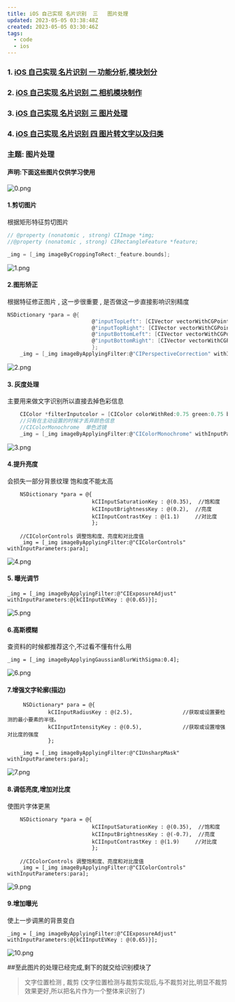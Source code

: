```yaml
---
title: iOS 自己实现 名片识别  三   图片处理
updated: 2023-05-05 03:38:48Z
created: 2023-05-05 03:30:46Z
tags:
  - code
  - ios
---
```


### 1. [iOS 自己实现 名片识别  一  功能分析,模块划分](https://www.jianshu.com/p/52582fff658b)
### 2. [iOS 自己实现 名片识别  二  相机模块制作](https://www.jianshu.com/p/d01614d6c63f)
### 3. [iOS 自己实现 名片识别  三  图片处理](https://www.jianshu.com/p/cb874384a7db)
### 4. [iOS 自己实现 名片识别  四  图片转文字以及归类](https://www.jianshu.com/p/b738edc9414e)

###  主题:  图片处理

#### 声明:下面这些图片仅供学习使用


![0.png](../../../_resources/ab7c9a9d229ded16aadfdfb1878027ef.png)

#### 1.剪切图片
 根据矩形特征剪切图片
```c
// @property (nonatomic , strong) CIImage *img;
//@property (nonatomic , strong) CIRectangleFeature *feature;

_img = [_img imageByCroppingToRect:_feature.bounds];
```
![1.png](../../../_resources/68265605740cd55a9ceccf17d04155ff.png)

#### 2.图形矫正
根据特征修正图片 , 这一步很重要 , 是否做这一步直接影响识别精度
```c
NSDictionary *para = @{
                           @"inputTopLeft": [CIVector vectorWithCGPoint:_feature.topLeft],
                           @"inputTopRight": [CIVector vectorWithCGPoint:_feature.topRight],
                           @"inputBottomLeft": [CIVector vectorWithCGPoint:_feature.bottomLeft],
                           @"inputBottomRight": [CIVector vectorWithCGPoint:_feature.bottomRight]
                           };
    _img = [_img imageByApplyingFilter:@"CIPerspectiveCorrection" withInputParameters:para];
```
![2.png](../../../_resources/21d1f7e43e1f56b79f3f2668815a523c.png)

#### 3. 灰度处理
主要用来做文字识别所以直接去掉色彩信息
```c
    CIColor *filterInputcolor = [CIColor colorWithRed:0.75 green:0.75 blue:0.75];
    //只有在主动设置的时候才丢弃颜色信息
    //CIColorMonochrome  单色滤镜
    _img = [_img imageByApplyingFilter:@"CIColorMonochrome" withInputParameters:@{kCIInputColorKey : filterInputcolor}];
```
![3.png](../../../_resources/c57df6cde53ea056906a761927d6fac7.png)

#### 4.提升亮度
会损失一部分背景纹理 饱和度不能太高
```
    NSDictionary *para = @{
                           kCIInputSaturationKey : @(0.35),  //饱和度
                           kCIInputBrightnessKey : @(0.2),  //亮度
                           kCIInputContrastKey : @(1.1)     //对比度
                           };
    
    //CIColorControls 调整饱和度、亮度和对比度值
    _img = [_img imageByApplyingFilter:@"CIColorControls" withInputParameters:para];
```
![4.png](../../../_resources/8e0ec9b87f696ca0b18890b3a6e9d497.png)

#### 5. 曝光调节
```
_img = [_img imageByApplyingFilter:@"CIExposureAdjust" withInputParameters:@{kCIInputEVKey : @(0.65)}];
```
![5.png](../../../_resources/4a5edf71945e1b2ec6ecbcf5ff278d3d.png)

#### 6.高斯模糊
查资料的时候都推荐这个,不过看不懂有什么用
```
_img = [_img imageByApplyingGaussianBlurWithSigma:0.4];
```
![6.png](../../../_resources/4350c0e5494fa9f0fc2a35373806fd90.png)

#### 7.增强文字轮廓(描边)
```
     NSDictionary* para = @{
             kCIInputRadiusKey : @(2.5),                //获取或设置要检测的最小要素的半径。
             kCIInputIntensityKey : @(0.5),             //获取或设置增强对比度的强度
             };
    
    _img = [_img imageByApplyingFilter:@"CIUnsharpMask" withInputParameters:para];
```
![7.png](../../../_resources/5f73fde02fbf78543afcc5a76d11d1ed.png)

#### 8.调低亮度,增加对比度
使图片字体更黑
```
    NSDictionary *para = @{
                           kCIInputSaturationKey : @(0.35),  //饱和度
                           kCIInputBrightnessKey : @(-0.7),  //亮度
                           kCIInputContrastKey : @(1.9)     //对比度
                           };
    
    //CIColorControls 调整饱和度、亮度和对比度值
    _img = [_img imageByApplyingFilter:@"CIColorControls" withInputParameters:para];
```
![9.png](../../../_resources/7ac91989170f795841645808e109e05e.png)

#### 9.增加曝光
使上一步调黑的背景变白
```
_img = [_img imageByApplyingFilter:@"CIExposureAdjust" withInputParameters:@{kCIInputEVKey : @(0.65)}];
```
![10.png](../../../_resources/35359ece0862e63db2715da9471ceacd.png)

##至此图片的处理已经完成,剩下的就交给识别模块了
>文字位置检测 , 裁剪 (文字位置检测与裁剪实现后,与不裁剪对比,明显不裁剪效果更好,所以把名片作为一个整体来识别了)